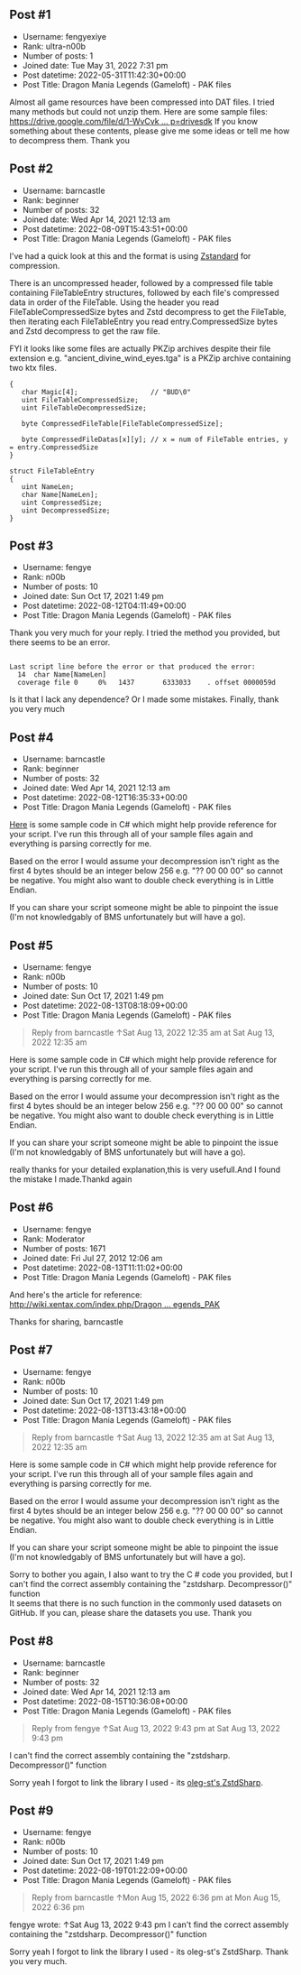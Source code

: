 ## Post #1
- Username: fengyexiye
- Rank: ultra-n00b
- Number of posts: 1
- Joined date: Tue May 31, 2022 7:31 pm
- Post datetime: 2022-05-31T11:42:30+00:00
- Post Title: Dragon Mania Legends (Gameloft) - PAK files

Almost all game resources have been compressed into DAT files. I tried many methods but could not unzip them.
Here are some sample files:
[https://drive.google.com/file/d/1-WvCvk ... p=drivesdk](https://drive.google.com/file/d/1-WvCvk9y7zslomgbvABWhu9-5iQi8S9C/view?usp=drivesdk)
If you know something about these contents, please give me some ideas or tell me how to decompress them. Thank you
## Post #2
- Username: barncastle
- Rank: beginner
- Number of posts: 32
- Joined date: Wed Apr 14, 2021 12:13 am
- Post datetime: 2022-08-09T15:43:51+00:00
- Post Title: Dragon Mania Legends (Gameloft) - PAK files

I've had a quick look at this and the format is using [Zstandard](https://github.com/facebook/zstd) for compression. 

There is an uncompressed header, followed by a compressed file table containing FileTableEntry structures, followed by each file's compressed data in order of the FileTable. Using the header you read FileTableCompressedSize bytes and Zstd decompress to get the FileTable, then iterating each FileTableEntry you read entry.CompressedSize bytes and Zstd decompress to get the raw file.

FYI it looks like some files are actually PKZip archives despite their file extension e.g. "ancient_divine_wind_eyes.tga" is a PKZip archive containing two ktx files.

```
{
   char Magic[4];                  // "BUD\0"
   uint FileTableCompressedSize;
   uint FileTableDecompressedSize;
   
   byte CompressedFileTable[FileTableCompressedSize];
   
   byte CompressedFileDatas[x][y]; // x = num of FileTable entries, y = entry.CompressedSize
}

struct FileTableEntry
{
   uint NameLen;
   char Name[NameLen];
   uint CompressedSize;
   uint DecompressedSize;
}

```
## Post #3
- Username: fengye
- Rank: n00b
- Number of posts: 10
- Joined date: Sun Oct 17, 2021 1:49 pm
- Post datetime: 2022-08-12T04:11:49+00:00
- Post Title: Dragon Mania Legends (Gameloft) - PAK files

Thank you very much for your reply.
I tried the method you provided, but there seems to be an error.

```

Last script line before the error or that produced the error:
  14  char Name[NameLen]
  coverage file 0     0%   1437       6333033    . offset 0000059d
```

Is it that I lack any dependence? Or I made some mistakes.
Finally, thank you very much
## Post #4
- Username: barncastle
- Rank: beginner
- Number of posts: 32
- Joined date: Wed Apr 14, 2021 12:13 am
- Post datetime: 2022-08-12T16:35:33+00:00
- Post Title: Dragon Mania Legends (Gameloft) - PAK files

[Here](https://gist.github.com/barncastle/02eb58226ae5cc7cb699806ddde85793) is some sample code in C# which might help provide reference for your script. I've run this through all of your sample files again and everything is parsing correctly for me. 

Based on the error I would assume your decompression isn't right as the first 4 bytes should be an integer below 256 e.g. "?? 00 00 00" so cannot be negative. You might also want to double check everything is in Little Endian.

If you can share your script someone might be able to pinpoint the issue (I'm not knowledgably of BMS unfortunately but will have a go).
## Post #5
- Username: fengye
- Rank: n00b
- Number of posts: 10
- Joined date: Sun Oct 17, 2021 1:49 pm
- Post datetime: 2022-08-13T08:18:09+00:00
- Post Title: Dragon Mania Legends (Gameloft) - PAK files

> Reply from barncastle ↑Sat Aug 13, 2022 12:35 am at Sat Aug 13, 2022 12:35 am
>
> 
Here is some sample code in C# which might help provide reference for your script. I've run this through all of your sample files again and everything is parsing correctly for me. 

Based on the error I would assume your decompression isn't right as the first 4 bytes should be an integer below 256 e.g. "?? 00 00 00" so cannot be negative. You might also want to double check everything is in Little Endian.

If you can share your script someone might be able to pinpoint the issue (I'm not knowledgably of BMS unfortunately but will have a go).

really thanks for your detailed explanation,this is very usefulI.And I found the mistake I made.Thankd again
## Post #6
- Username: fengye
- Rank: Moderator
- Number of posts: 1671
- Joined date: Fri Jul 27, 2012 12:06 am
- Post datetime: 2022-08-13T11:11:02+00:00
- Post Title: Dragon Mania Legends (Gameloft) - PAK files

And here's the article for reference:
[http://wiki.xentax.com/index.php/Dragon ... egends_PAK](http://wiki.xentax.com/index.php/Dragon_Mania_Legends_PAK)

Thanks for sharing, barncastle
## Post #7
- Username: fengye
- Rank: n00b
- Number of posts: 10
- Joined date: Sun Oct 17, 2021 1:49 pm
- Post datetime: 2022-08-13T13:43:18+00:00
- Post Title: Dragon Mania Legends (Gameloft) - PAK files

> Reply from barncastle ↑Sat Aug 13, 2022 12:35 am at Sat Aug 13, 2022 12:35 am
>
> 
Here is some sample code in C# which might help provide reference for your script. I've run this through all of your sample files again and everything is parsing correctly for me. 

Based on the error I would assume your decompression isn't right as the first 4 bytes should be an integer below 256 e.g. "?? 00 00 00" so cannot be negative. You might also want to double check everything is in Little Endian.

If you can share your script someone might be able to pinpoint the issue (I'm not knowledgably of BMS unfortunately but will have a go).

Sorry to bother you again, I also want to try the C # code you provided, but I can't find the correct assembly containing the "zstdsharp. Decompressor()" function    
It seems that there is no such function in the commonly used datasets on GitHub. If you can, please share the datasets you use. Thank you
## Post #8
- Username: barncastle
- Rank: beginner
- Number of posts: 32
- Joined date: Wed Apr 14, 2021 12:13 am
- Post datetime: 2022-08-15T10:36:08+00:00
- Post Title: Dragon Mania Legends (Gameloft) - PAK files

> Reply from fengye ↑Sat Aug 13, 2022 9:43 pm at Sat Aug 13, 2022 9:43 pm
>
> 
I can't find the correct assembly containing the "zstdsharp. Decompressor()" function

Sorry yeah I forgot to link the library I used - its [oleg-st's ZstdSharp](https://github.com/oleg-st/ZstdSharp).
## Post #9
- Username: fengye
- Rank: n00b
- Number of posts: 10
- Joined date: Sun Oct 17, 2021 1:49 pm
- Post datetime: 2022-08-19T01:22:09+00:00
- Post Title: Dragon Mania Legends (Gameloft) - PAK files

> Reply from barncastle ↑Mon Aug 15, 2022 6:36 pm at Mon Aug 15, 2022 6:36 pm
>
> 
fengye wrote: ↑Sat Aug 13, 2022 9:43 pm
I can't find the correct assembly containing the "zstdsharp. Decompressor()" function   


Sorry yeah I forgot to link the library I used - its oleg-st's ZstdSharp.
Thank you very much.
